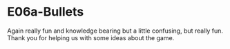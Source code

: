 # E06a-Bullets
Again really fun and knowledge bearing but a little confusing, but really fun.
Thank you for helping us with some ideas about the game.